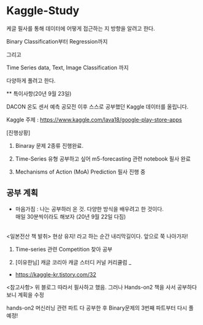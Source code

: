 # Kaggle-Study

케글 필사를 통해 데이터에 어떻게 접근하는 지 방향을 알려고 한다.

Binary Classification부터 Regression까지 

그리고 

Time Series data, Text, Image Classification 까지

다양하게 풀려고 한다.


** 특이사항(20년 9월 23일)

DACON 온도 센서 예측 공모전 이후 스스로 공부했던 Kaggle 데이터를 올립니다.

Kaggle 주제 : https://www.kaggle.com/lava18/google-play-store-apps



[진행상황]
1. Binaray 문제 2종류 진행완료.

2. Time-Series 유형 공부하고 싶어 m5-forecasting 관련 notebook 필사 완료

3.  Mechanisms of Action (MoA) Prediction 필사 진행 중



## 공부 계획
* 마음가짐 : 나는 공부하러 온 것. 다양한 방식을 배우려고 한 것이다.<br>
  매일 30분씩이라도 해보자 (20년 9월 22일 다짐)
<br>
<일본전산 책 발취>
현상 유지! 라고 하는 순간 내리막길이다. 앞으로 쭉 나아가자!

1. Time-series 관련 Competition 찾아 공부

2. [이유한님] 캐글 코리아 캐글 스터디 커널 커리큘럼 _ 
 - https://kaggle-kr.tistory.com/32
 

<참고사항>
위 블로그 따라서 필사하고 했음. 그러나 Hands-on2 책을 사서 공부하다보니 계획을 수정

hands-on2 머신러닝 관련 파트 다 공부한 후 Binary문제의 3번째 파트부터 다시 풀 예정!

